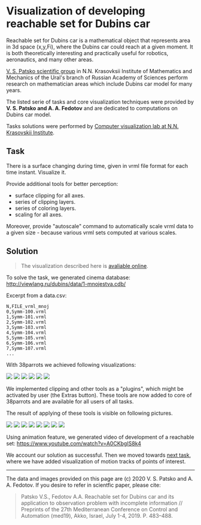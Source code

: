 # Visualization of developing reachable set for Dubins car

Reachable set for Dubins car is a mathematical object that represents area in 3d space (x,y,Fi),
where the Dubins car could reach at a given moment. It is both theoretically interesting
and practically useful for robotics, aeronautics, and many other areas.

[V. S. Patsko scientific group](http://sector3.imm.uran.ru/index_eng.html) in N.N. Krasovksii Institute of Mathematics and Mechanics of the Ural's branch of Russian Academy of Sciences perform research on mathematician areas which include Dubins car model for many years. 

The listed serie of tasks and core visualization techniques were provided by **V. S. Patsko and A. A. Fedotov**
and are dedicated to computations on Dubins car model. 

Tasks solutions were performed by [Computer visualization lab at N.N. Krasovskii Institute](http://www.cv.imm.uran.ru).

## Task
There is a surface changing during time, given in vrml file 
format for each time instant. Visualize it.

Provide additional tools for better perception:
- surface clipping for all axes.
- series of clipping layers.
- series of coloring layers.
- scaling for all axes.

Moreover, provide "autoscale" command to automatically scale vrml data
to a given size - because various vrml sets computed at various scales.

## Solution
> The visualization described here is [avaliable online](http://tinyurl.com/wjoochu).

To solve the task, we generated cinema database: http://viewlang.ru/dubins/data/1-mnojestva.cdb/

Excerpt from a data.csv:
```
N,FILE_vrml_mnoj
0,Symm-100.vrml
1,Symm-101.vrml
2,Symm-102.vrml
3,Symm-103.vrml
4,Symm-104.vrml
5,Symm-105.vrml
6,Symm-106.vrml
7,Symm-107.vrml
...
```

With 38parrots we achieved following visualizations:

![](http://showtime.lact.in/resizer_st/fit/240/240//files/visual/2020-03-14/2020-03-14-at-16-50-12.png)
![](http://showtime.lact.in/resizer_st/fit/240/240//files/visual/2020-03-14/2020-03-14-at-16-50-16.png)
![](http://showtime.lact.in/resizer_st/fit/240/240//files/visual/2020-03-14/2020-03-14-at-16-50-26.png)
![](http://showtime.lact.in/resizer_st/fit/240/240//files/visual/2020-03-14/2020-03-14-at-16-50-34.png)
![](http://showtime.lact.in/resizer_st/fit/240/240//files/visual/2020-03-14/2020-03-14-at-16-53-20.png)
![](http://showtime.lact.in/resizer_st/fit/240/240//files/visual/2020-03-14/2020-03-14-at-16-53-56.png)

We implemented clipping and other tools as a "plugins", which might be activated by user (the Extras button). 
These tools are now added to core of 38parrots and are available for all users of all tasks. 

The result of applying of these tools is visible on following pictures.

![](http://showtime.lact.in/resizer_st/fit/340/340//files/visual/2020-03-01/2020-03-01-at-19-59-06.png)
![](http://showtime.lact.in/resizer_st/fit/340/340//files/visual/2020-01-04/2020-01-04-at-17-11-18.png)
![](http://showtime.lact.in/resizer_st/fit/340/340//files/visual/2020-01-08/2020-01-08-at-12-40-45.png)
![](http://showtime.lact.in/resizer_st/fit/340/340//files/visual/2020-01-08/2020-01-08-at-12-35-29.png)
![](http://showtime.lact.in/resizer_st/fit/340/340//files/visual/2020-01-08/2020-01-08-at-00-39-54.png)
![](http://showtime.lact.in/resizer_st/fit/340/340//files/visual/2020-01-08/2020-01-08-at-00-40-24.png)
![](http://showtime.lact.in/resizer_st/fit/340/340//files/visual/2020-01-08/2020-01-08-at-12-41-01.png)
![](http://showtime.lact.in/resizer_st/fit/340/340//files/visual/2020-01-08/2020-01-08-at-12-20-29.png)

Using animation feature, we generated video of development of a reachable set:
https://www.youtube.com/watch?v=A0CKbgIS8k4

We account our solution as successful. 
Then we moved towards [next task](2-tracks-for-reachable-set.md), where we have added visualization of motion tracks of points of interest.

---
The data and images provided on this page are (c) 2020 V. S. Patsko and A. A. Fedotov.
If you desire to refer in scientfic paper, please cite:
> Patsko V.S., Fedotov A.A. Reachable set for Dubins car and its application to observation problem with incomplete information 
> // Preprints of the 27th Mediterranean Conference on Control and Automation (med19), Akko, Israel, July 1-4, 2019. P. 483–488.
